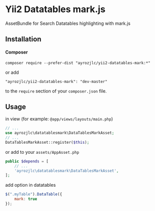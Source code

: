 # Yii2 Datatables mark.js

AssetBundle for Search Datatables highlighting with mark.js

## Installation

#### Composer

```
composer require --prefer-dist "ayrozjlc/yii2-datatables-mark:*"
```

or add

```
"ayrozjlc/yii2-datatables-mark": "dev-master"
```

to the ```require``` section of your `composer.json` file.

## Usage

in view (for example: ```@app/views/layouts/main.php```)

```php
// ...
use ayrozjlc\datatablesmark\DataTablesMarkAsset;
// ...
DataTablesMarkAsset::register($this);
```

or add to your ```assets/AppAsset.php```

```php
public $depends = [
    // ...
    'ayrozjlc\datatablesmark\DataTablesMarkAsset',
];
```

add option in datatables
```javascript
$(".myTable").DataTable({
    mark: true
});
```

